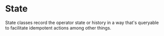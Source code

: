 # State

State classes record the operator state or history in a way that's queryable to facilitate idempotent actions among other things.